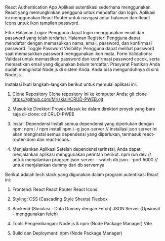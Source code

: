 React Authentication App
Aplikasi autentikasi sederhana menggunakan React yang memungkinkan pengguna untuk mendaftar dan login. Aplikasi ini menggunakan React Router untuk navigasi antar halaman dan React Icons untuk ikon tampilan password.

Fitur
Halaman Login: Pengguna dapat login menggunakan email dan password yang telah terdaftar.
Halaman Register: Pengguna dapat mendaftar dengan memasukkan nama, email, password, dan konfirmasi password.
Toggle Password Visibility: Pengguna dapat melihat password saat memasukkan password menggunakan ikon mata.
Form Validations: Validasi untuk memastikan password dan konfirmasi password cocok, serta memastikan email yang digunakan belum terdaftar.
Prasyarat
Pastikan Anda sudah menginstal Node.js di sistem Anda. Anda bisa mengunduhnya di sini: Node.js.

Instalasi
Ikuti langkah-langkah berikut untuk memulai aplikasi ini:

1. Clone Repository
Clone repository ini ke komputer Anda:
git clone https://github.com/Mriskiali/CRUD-PWEB.git

2. Masuk ke Direktori Proyek
Masuk ke dalam direktori proyek yang baru saja di-clone:
cd CRUD-PWEB

3. Install Dependensi
Install semua dependensi yang diperlukan dengan npm:
npm i / npm install
npm i -g json-server // installasi json server
Ini akan menginstal semua dependensi yang diperlukan, termasuk react-router-dom dan react-icons.

4. Menjalankan Aplikasi
Setelah dependensi terinstal, Anda dapat menjalankan aplikasi menggunakan perintah berikut:
npm run dev // untuk menjalankan program 
json-server --watch db.json --port 5000 // untuk menjalankan dummy dari db servernya

Berikut adalah tech stack yang digunakan dalam program autentikasi React ini:

1. Frontend:
React
React Router
React Icons

2. Styling:
CSS (Cascading Style Sheets)
Flexbox

4. Backend (Simulasi - Data Dummy dengan Fetch)
JSON Server (Opsional - menggunakan fetch)

5. Tools Pengembangan:
Node.js & npm (Node Package Manager)
Vite

7. Build dan Deployment:
npm (Node Package Manager)
